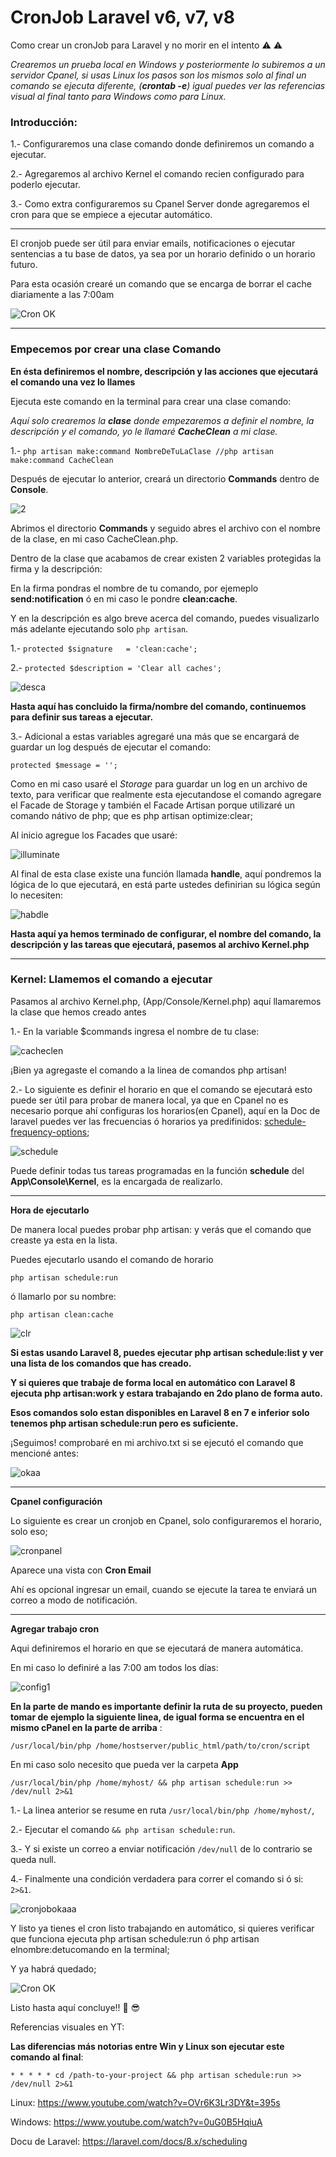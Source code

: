 # CronJob Laravel v6, v7, v8

Como crear un cronJob para Laravel y no morir en el intento  ⚠️ ⚠️

_Crearemos un prueba local en Windows y posteriormente lo subiremos a un servidor Cpanel, si usas Linux los pasos son los mismos solo al final un comando se ejecuta diferente, (**crontab -e**) igual puedes ver las referencias visual al final tanto para Windows como para Linux._

<h3>Introducción:</h3>

1.- Configuraremos una clase comando donde definiremos un comando a ejecutar.

2.- Agregaremos al archivo Kernel el comando recien configurado para poderlo ejecutar.

3.- Como extra configuraremos su Cpanel Server donde agregaremos el cron para que se empiece a ejecutar automático.

---

El cronjob puede ser útil para enviar emails, notificaciones o ejecutar sentencias a tu base de datos, ya sea por un horario definido o un horario futuro.

Para esta ocasión crearé un comando que se encarga de borrar el cache diariamente a las 7:00am

![Cron OK](https://user-images.githubusercontent.com/50802445/130536949-941df4b2-5e25-4d88-8604-1c2f738ff071.jpg)



-----

<h3>Empecemos por crear una clase Comando</h3>

**En ésta definiremos el nombre, descripción y las acciones que ejecutará el comando una vez lo llames**

 Ejecuta este comando en la terminal para crear una clase comando:

_Aquí solo crearemos la **clase** donde empezaremos a definir el nombre, la descripción y el comando, yo le llamaré **CacheClean** a mi clase._

1.- `php artisan make:command NombreDeTuLaClase //php artisan make:command CacheClean`

Después de ejecutar lo anterior, creará un directorio **Commands** dentro de **Console**.

![2](https://user-images.githubusercontent.com/50802445/130149807-7e75f134-a18a-4aa4-b869-beb1c6fb6d3f.jpg)

Abrimos el directorio **Commands** y seguido abres el archivo con el nombre de la clase, en mi caso CacheClean.php.

Dentro de la clase que acabamos de crear existen 2 variables protegidas la firma y la descripción:

En la firma pondras el nombre de tu comando, por ejemeplo **send:notification** ó en mi caso le pondre **clean:cache**.

Y en la descripción es algo breve acerca del comando, puedes visualizarlo más adelante ejecutando solo `php artisan`.

1.- `protected $signature   = 'clean:cache';` 

2.- `protected $description = 'Clear all caches';`

![desca](https://user-images.githubusercontent.com/50802445/130538439-23008122-ef47-4b1d-99a2-8f83e07e4898.jpg)

**Hasta aquí has concluido la firma/nombre del comando, continuemos para definir sus tareas a ejecutar.**

3.- Adicional a estas variables agregaré una más que se encargará de guardar un log después de ejecutar el comando:

`protected $message = '';`

Como en mi caso usaré el _Storage_ para guardar un log en un archivo de texto, para verificar que realmente esta ejecutandose el comando agregare el Facade de Storage y también el Facade Artisan porque utilizaré un comando nátivo de php; que es php artisan optimize:clear;

Al inicio agregue los Facades que usaré:

![illuminate](https://user-images.githubusercontent.com/50802445/130542994-afcb1235-4470-488e-ad3b-bb863dc1e2b7.jpg)


Al final de esta clase existe una función llamada **handle**, aquí pondremos la lógica de lo que ejecutará, en está parte ustedes definirian su lógica según lo necesiten:

![habdle](https://user-images.githubusercontent.com/50802445/130542886-25351ae7-e344-41cc-8e5b-7d343d55b772.jpg)

**Hasta aquí ya hemos terminado de configurar, el nombre del comando, la descripción y las tareas que ejecutará, pasemos al archivo Kernel.php**


---

<h3>Kernel: Llamemos el comando a ejecutar</h3>

Pasamos al archivo Kernel.php, (App/Console/Kernel.php) aquí llamaremos la clase que hemos creado antes

1.- En la variable $commands ingresa el nombre de tu clase:

![cacheclen](https://user-images.githubusercontent.com/50802445/130543501-adaed8fc-6aee-4d86-ae29-50235f84a596.jpg)

¡Bien ya agregaste el comando a la linea de comandos php artisan!

2.- Lo siguiente es definir el horario en que el comando se ejecutará esto puede ser útil para probar de manera local, ya que en Cpanel no es necesario porque ahí configuras los horarios(en Cpanel), aquí en la Doc de laravel puedes ver las frecuencias ó horarios ya predifinidos: [schedule-frequency-options](https://laravel.com/docs/6.x/scheduling#schedule-frequency-options);

![schedule](https://user-images.githubusercontent.com/50802445/130544127-4a61e58b-7dd8-46c4-92fd-ed4d2dae45fc.jpg)

Puede definir todas tus tareas programadas en la función **schedule** del **App\Console\Kernel**, es la encargada de realizarlo. 

---

**Hora de ejecutarlo**

De manera local puedes probar php artisan: y verás que el comando que creaste ya esta en la lista.

Puedes ejecutarlo usando el comando de horario

`php artisan schedule:run`

ó llamarlo por su nombre:

`php artisan clean:cache`

![clr](https://user-images.githubusercontent.com/50802445/130544931-f0909e95-c733-4cef-ba71-7e5c48eed03b.jpg)

**Si estas usando Laravel 8, puedes ejecutar php artisan schedule:list y ver una lista de los comandos que has creado.**

**Y si quieres que trabaje de forma local en automático con Laravel 8 ejecuta php artisan:work y estara trabajando en 2do plano de forma auto.**

**Esos comandos solo estan disponibles en Laravel 8 en 7 e inferior solo tenemos php artisan schedule:run pero es suficiente.**

¡Seguimos! comprobaré en mi archivo.txt si se ejecutó el comando que mencioné antes:

![okaa](https://user-images.githubusercontent.com/50802445/130545228-67c36d65-53ef-467e-a17c-20fe59182439.jpg)

---

**Cpanel configuración**

Lo siguiente es crear un cronjob en Cpanel, solo configuraremos el horario, solo eso;

![cronpanel](https://user-images.githubusercontent.com/50802445/130545635-a7eaa8f2-b046-4640-b083-3af69cba3cd4.jpg)

Aparece una vista con **Cron Email**

Ahí es opcional ingresar un email, cuando se ejecute la tarea te enviará un correo a modo de notificación.

---

**Agregar trabajo cron**

Aqui definiremos el horario en que se ejecutará de manera automática.

En mi caso lo definiré a las 7:00 am todos los días:

![config1](https://user-images.githubusercontent.com/50802445/130546160-bedd6f85-2d64-4a2a-8599-dd53099901ed.jpg)

**En la parte de mando es importante definir la ruta de su proyecto, pueden tomar de ejemplo la siguiente linea, de igual forma se encuentra en el mismo cPanel en la parte de arriba** :

`/usr/local/bin/php /home/hostserver/public_html/path/to/cron/script`

En mi caso solo necesito que pueda ver la carpeta **App**

`/usr/local/bin/php /home/myhost/ && php artisan schedule:run >> /dev/null 2>&1`

1.- La linea anterior se resume en ruta `/usr/local/bin/php /home/myhost/`, 

2.- Ejecutar el comando `&& php artisan schedule:run`.

3.- Y si existe un correo a enviar notificación `/dev/null` de lo contrario se queda null.

4.- Finalmente una condición verdadera para correr el comando si ó si:  `2>&1`.

![cronjobokaaa](https://user-images.githubusercontent.com/50802445/130546992-83fb26a7-c2bb-4793-93d1-c6da3aa06d97.jpg)

Y listo ya tienes el cron listo trabajando en automático, si quieres verificar que funciona ejecuta php artisan schedule:run ó php artisan elnombre:detucomando en la terminal;

Y ya habrá quedado;

![Cron OK](https://user-images.githubusercontent.com/50802445/130547171-460ec6d0-f244-4d6f-8e76-9ab257fc5c0f.jpg)

Listo hasta aquí concluye!! 🧑 😎

Referencias visuales en YT:

**Las diferencias más notorias entre Win y Linux son ejecutar este comando al final**:

`* * * * * cd /path-to-your-project && php artisan schedule:run >> /dev/null 2>&1`

Linux:
https://www.youtube.com/watch?v=OVr6K3Lr3DY&t=395s

Windows:
https://www.youtube.com/watch?v=0uG0B5HqiuA

Docu de Laravel:
https://laravel.com/docs/8.x/scheduling
